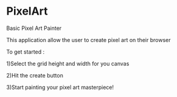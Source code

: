 # PixelArt
Basic Pixel Art Painter


This application allow the user to create pixel art on their browser

To get started :

1)Select the grid height and width for you canvas

2)Hit the create button

3)Start painting your pixel art masterpiece!
